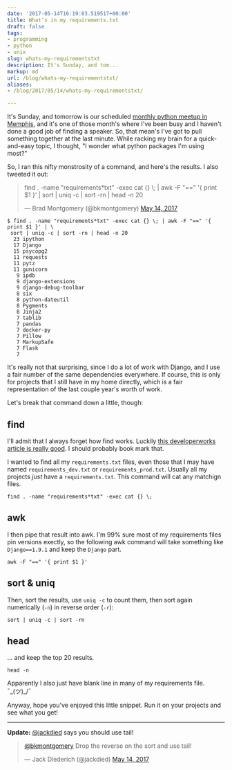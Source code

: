 ```yaml
---
date: '2017-05-14T16:19:03.519517+00:00'
title: What's in my requirements.txt
draft: false
tags:
- programming
- python
- unix
slug: whats-my-requirementstxt
description: It's Sunday, and tom...
markup: md
url: /blog/whats-my-requirementstxt/
aliases:
- /blog/2017/05/14/whats-my-requirementstxt/

---
```


It's Sunday, and tomorrow is our scheduled [monthly python meetup in Memphis](http://www.mempy.org/), and it's one of those month's where I've been busy and I haven't done a good job of finding a speaker.  So, that mean's I've got to pull something together at the last minute. While racking my brain for a quick-and-easy topic, I thought, "I wonder what python packages I'm using most?"

So, I ran this nifty monstrosity of a command, and here's the results. I also tweeted it out:

<blockquote class="twitter-tweet" data-lang="en"><p lang="en" dir="ltr">find . -name &quot;requirements*txt&quot; -exec cat {} \; | awk -F &quot;==&quot; &#39;{ print $1 }&#39; | sort | uniq -c | sort -rn | head -n 20</p>&mdash; Brad Montgomery (@bkmontgomery) <a href="https://twitter.com/bkmontgomery/status/863777050594869248">May 14, 2017</a></blockquote>
<script async src="//platform.twitter.com/widgets.js" charset="utf-8"></script>

<pre><code>$ find . -name "requirements*txt" -exec cat {} \; | awk -F "==" '{ print $1 }' | \
 sort | uniq -c | sort -rn | head -n 20
  23 ipython
  17 Django
  15 psycopg2
  11 requests
  11 pytz
  11 gunicorn
   9 ipdb
   9 django-extensions
   9 django-debug-toolbar
   8 six
   8 python-dateutil
   8 Pygments
   8 Jinja2
   7 tablib
   7 pandas
   7 docker-py
   7 Pillow
   7 MarkupSafe
   7 Flask
   7</code></pre>

It's really not that surprising, since I do a lot of work with Django, and I use a fair number of the same dependencies everywhere. If course, this is only for projects that I still have in my home directly, which is a fair representation of the last couple year's worth of work.

Let's break that command down a little, though:

## find

I'll admit that I always forget how find works. Luckily [this developerworks article is really good](https://www.ibm.com/developerworks/aix/library/au-unix-find.html). I should probably book mark that.

I wanted to find all my `requirements.txt` files, even those that I may have named `requirements_dev.txt` or `requirements_prod.txt`. Usually all my projects _just_ have a `requirements.txt`. This command will cat any matchign files.

    find . -name "requirements*txt" -exec cat {} \; 

## awk

I then pipe that result into awk. I'm 99% sure most of my requirements files pin versions exectly, so the following awk command will take something like `Django==1.9.1` and keep the `Django` part.

    awk -F "==" '{ print $1 }'

## sort & uniq

Then, sort the results, use `uniq -c` to count them, then sort again numerically (`-n`) in reverse order (`-r`):

    sort | uniq -c | sort -rn


## head

... and keep the top 20 results.

    head -n

Apparently I also just have  blank line in many of my requirements file.  ¯\_(ツ)_/¯

Anyway, hope you've enjoyed this little snippet. Run it on your projects and see what you get!

----

**Update:** [@jackdied](https://twitter.com/jackdied) says you should use tail!

<blockquote class="twitter-tweet" data-lang="en"><p lang="en" dir="ltr"><a href="https://twitter.com/bkmontgomery">@bkmontgomery</a> Drop the reverse on the sort and use tail!</p>&mdash; Jack Diederich (@jackdied) <a href="https://twitter.com/jackdied/status/863781949520961537">May 14, 2017</a></blockquote>
<script async src="//platform.twitter.com/widgets.js" charset="utf-8"></script>